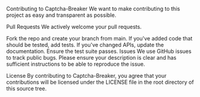 Contributing to Captcha-Breaker
We want to make contributing to this project as easy and transparent as possible.

Pull Requests
We actively welcome your pull requests.

Fork the repo and create your branch from main.
If you've added code that should be tested, add tests.
If you've changed APIs, update the documentation.
Ensure the test suite passes.
Issues
We use GitHub issues to track public bugs. Please ensure your description is clear and has sufficient instructions to be able to reproduce the issue.

License
By contributing to Captcha-Breaker, you agree that your contributions will be licensed under the LICENSE file in the root directory of this source tree.
